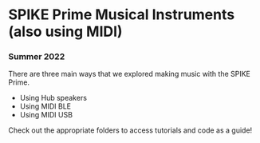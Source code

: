 # SPIKE Prime Musical Instruments (also using MIDI)
### Summer 2022 

There are three main ways that we explored making music with the SPIKE Prime. 
* Using Hub speakers
* Using MIDI BLE
* Using MIDI USB

Check out the appropriate folders to access tutorials and code as a guide! 
